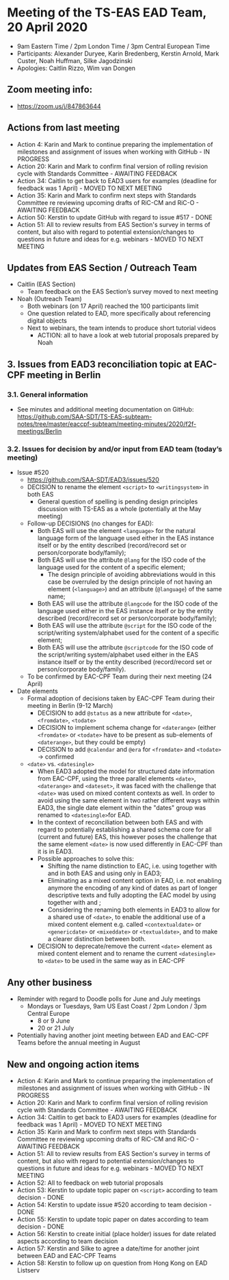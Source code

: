 # Meeting of the TS-EAS EAD Team, 20 April 2020
- 9am Eastern Time / 2pm London Time / 3pm Central European Time
- Participants: Alexander Duryee, Karin Bredenberg, Kerstin Arnold, Mark Custer, Noah Huffman, Silke Jagodzinski
- Apologies: Caitlin Rizzo, Wim van Dongen

## Zoom meeting info:
- https://zoom.us/j/847863644

## Actions from last meeting
- Action 4: Karin and Mark to continue preparing the implementation of milestones and assignment of issues when working with GitHub - IN PROGRESS
- Action 20: Karin and Mark to confirm final version of rolling revision cycle with Standards Committee - AWAITING FEEDBACK
- Action 34: Caitlin to get back to EAD3 users for examples (deadline for feedback was 1 April) - MOVED TO NEXT MEETING
- Action 35: Karin and Mark to confirm next steps with Standards Committee re reviewing upcoming drafts of RiC-CM and RiC-O - AWAITING FEEDBACK
- Action 50: Kerstin to update GitHub with regard to issue #517 - DONE
- Action 51: All to review results from EAS Section's survey in terms of content, but also with regard to potential extension/changes to questions in future and ideas for e.g. webinars - MOVED TO NEXT MEETING

## Updates from EAS Section / Outreach Team
- Caitlin (EAS Section)
  - Team feedback on the EAS Section’s survey moved to next meeting
- Noah (Outreach Team)
  - Both webinars (on 17 April) reached the 100 participants limit
  - One question related to EAD, more specifically about referencing digital objects
  - Next to webinars, the team intends to produce short tutorial videos
    - ACTION: all to have a look at web tutorial proposals prepared by Noah
  
## 3. Issues from EAD3 reconciliation topic at EAC-CPF meeting in Berlin
### 3.1. General information
- See minutes and additional meeting documentation on GitHub: https://github.com/SAA-SDT/TS-EAS-subteam-notes/tree/master/eaccpf-subteam/meeting-minutes/2020/f2f-meetings/Berlin

### 3.2. Issues for decision by and/or input from EAD team (today’s meeting)
- Issue #520
  - https://github.com/SAA-SDT/EAD3/issues/520
  - DECISION to rename the element `<script>` to `<writingsystem>` in both EAS
    - General question of spelling is pending design principles discussion with TS-EAS as a whole (potentially at the May meeting)
  - Follow-up DECISIONS (no changes for EAD):
    - Both EAS will use the element `<language>` for the natural language form of the language used either in the EAS instance itself or by the entity described (record/record set or person/corporate body/family);
    - Both EAS will use the attribute `@lang` for the ISO code of the language used  for the content of a specific element;
      - The design principle of avoiding abbreviations would in this case be overruled by the design principle of not having an element (`<language>`) and an attribute (`@language`) of the same name;
    - Both EAS will use the attribute `@langcode` for the ISO code of the language used either in the EAS instance itself or by the entity described (record/record set or person/corporate body/family);
    - Both EAS will use the attribute `@script` for the ISO code of the script/writing system/alphabet used for the content of a specific element;
    - Both EAS will use the attribute `@scriptcode` for the ISO code of the script/writing system/alphabet used either in the EAS instance itself or by the entity described (record/record set or person/corporate body/family).
  - To be confirmed by EAC-CPF Team during their next meeting (24 April)  
- Date elements 
  - Formal adoption of decisions taken by EAC-CPF Team during their meeting in Berlin (9-12 March)
    - DECISION to add `@status` as a new attribute for `<date>`, `<fromdate>`, `<todate>`
    - DECISION to implement schema change for `<daterange>` (either `<fromdate>` or `<todate>` have to be present as sub-elements of `<daterange>`, but they could be empty)
    - DECISION to add `@calendar` and `@era` for `<fromdate>` and `<todate>` -> confirmed
  - `<date>` vs. `<datesingle>`
    - When EAD3 adopted the model for structured date information from EAC-CPF, using the three parallel elements `<date>`, `<daterange>` and `<dateset>`, it was faced with the challenge that `<date>` was used on mixed content contexts as well. In order to avoid using the same element in two rather different ways within EAD3, the single date element within the "dates" group was renamed to `<datesingle>`for EAD.
    - In the context of reconciliation between both EAS and with regard to potentially establishing a shared schema core for all (current and future) EAS, this however poses the challenge that the same element `<date>` is now used differently in EAC-CPF than it is in EAD3.
    - Possible approaches to solve this:
      - Shifting the name distinction to EAC, i.e. using <datesingle> together with <daterange> and <dateset> in both EAS and using <date> only in EAD3;
      - Eliminating <date> as a mixed content option in EAD, i.e. not enabling anymore the encoding of any kind of dates as part of longer descriptive texts and fully adopting the EAC model by using <date> together with <daterange> and <dateset>;
      - Considering the renaming both elements in EAD3 to allow for a shared use of `<date>`, to enable the additional use of a mixed content element e.g. called `<contextualdate>` or `<genericdate>` or `<mixeddate>` or `<textualdate>`, and to make a clearer distinction between both.
    - DECISION to deprecate/remove the current `<date>` element as mixed content element and to rename the current `<datesingle>` to `<date>` to be used in the same way as in EAC-CPF

## Any other business
- Reminder with regard to Doodle polls for June and July meetings
  - Mondays or Tuesdays, 9am US East Coast / 2pm London / 3pm Central Europe
    - 8 or 9 June
    - 20 or 21 July
- Potentially having another joint meeting between EAD and EAC-CPF Teams before the annual meeting in August    

## New and ongoing action items
- Action 4: Karin and Mark to continue preparing the implementation of milestones and assignment of issues when working with GitHub - IN PROGRESS
- Action 20: Karin and Mark to confirm final version of rolling revision cycle with Standards Committee - AWAITING FEEDBACK
- Action 34: Caitlin to get back to EAD3 users for examples (deadline for feedback was 1 April) - MOVED TO NEXT MEETING
- Action 35: Karin and Mark to confirm next steps with Standards Committee re reviewing upcoming drafts of RiC-CM and RiC-O - AWAITING FEEDBACK
- Action 51: All to review results from EAS Section's survey in terms of content, but also with regard to potential extension/changes to questions in future and ideas for e.g. webinars - MOVED TO NEXT MEETING
- Action 52: All to feedback on web tutorial proposals
- Action 53: Kerstin to update topic paper on `<script>` according to team decision - DONE
- Action 54: Kerstin to update issue #520 according to team decision - DONE
- Action 55: Kerstin to update topic paper on dates according to team decision - DONE
- Action 56: Kerstin to create initial (place holder) issues for date related aspects according to team decision
- Action 57: Kerstin and Silke to agree a date/time for another joint between EAD and EAC-CPF Teams
- Action 58: Kerstin to follow up on question from Hong Kong on EAD Listserv
